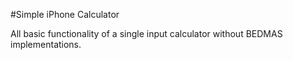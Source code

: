 #Simple iPhone Calculator

All basic functionality of a single input calculator without BEDMAS implementations.
